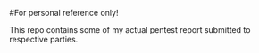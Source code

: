 #For personal reference only!

This repo contains some of my actual pentest report submitted to respective parties.
